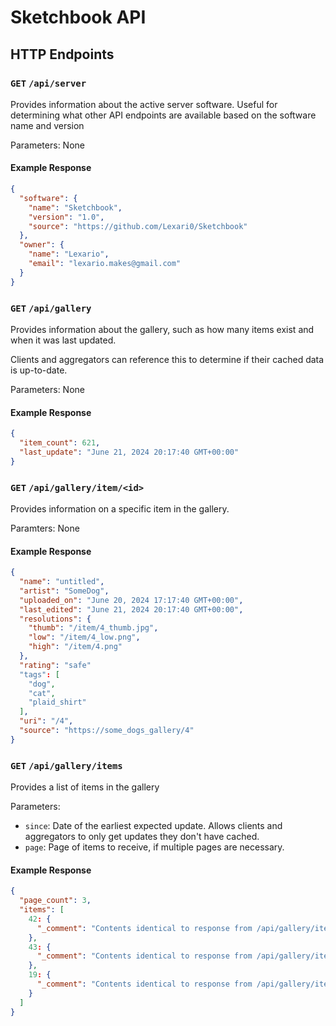 # Sketchbook API

## HTTP Endpoints

### `GET` `/api/server`

Provides information about the active server software. Useful for determining what other API endpoints are available based on the software name and version

Parameters: None

#### Example Response

```json
{
  "software": {
    "name": "Sketchbook",
    "version": "1.0",
    "source": "https://github.com/Lexari0/Sketchbook"
  },
  "owner": {
    "name": "Lexario",
    "email": "lexario.makes@gmail.com"
  }
}
```

### `GET` `/api/gallery`

Provides information about the gallery, such as how many items exist and when it was last updated.

Clients and aggregators can reference this to determine if their cached data is up-to-date.

Parameters: None

#### Example Response

```json
{
  "item_count": 621,
  "last_update": "June 21, 2024 20:17:40 GMT+00:00"
}
```

### `GET` `/api/gallery/item/<id>`

Provides information on a specific item in the gallery.

Paramters: None

#### Example Response

```json
{
  "name": "untitled",
  "artist": "SomeDog",
  "uploaded_on": "June 20, 2024 17:17:40 GMT+00:00",
  "last_edited": "June 21, 2024 20:17:40 GMT+00:00",
  "resolutions": {
    "thumb": "/item/4_thumb.jpg",
    "low": "/item/4_low.png",
    "high": "/item/4.png"
  },
  "rating": "safe"
  "tags": [
    "dog",
    "cat",
    "plaid_shirt"
  ],
  "uri": "/4",
  "source": "https://some_dogs_gallery/4"
}
```

### `GET` `/api/gallery/items`

Provides a list of items in the gallery

Parameters:

- `since`: Date of the earliest expected update. Allows clients and aggregators to only get updates they don't have cached.
- `page`: Page of items to receive, if multiple pages are necessary.

#### Example Response

```json
{
  "page_count": 3,
  "items": [
    42: {
      "_comment": "Contents identical to response from /api/gallery/item/42"
    },
    43: {
      "_comment": "Contents identical to response from /api/gallery/item/43"
    },
    19: {
      "_comment": "Contents identical to response from /api/gallery/item/19"
    }
  ]
}
```
